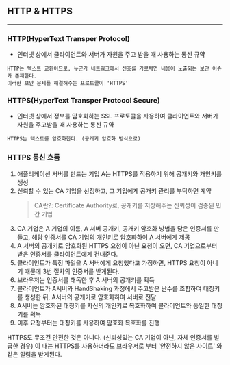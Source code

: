 ## HTTP & HTTPS

---

### HTTP(HyperText Transper Protocol)

- 인터넷 상에서 클라이언트와 서버가 자원을 주고 받을 때 사용하는 통신 규약

```
HTTP는 텍스트 교환이므로, 누군가 네트워크에서 신호를 가로채면 내용이 노출되는 보안 이슈가 존재한다.
이러한 보안 문제를 해결해주는 프로토콜이 'HTTPS'
```

### HTTPS(HyperText Transper Protocol Secure)

- 인터넷 상에서 정보를 암호화하는 SSL 프로토콜을 사용하여 클라이언트와 서버가 자원을 주고받을 때 사용하는 통신 규약

```
HTTPS는 텍스트를 암호화한다. (공개키 암호화 방식으로)
```

### HTTPS 통신 흐름

1. 애플리케이션 서버를 만드는 기업 A는 HTTPS를 적용하기 위해 공개키와 개인키를 생성
2. 신뢰할 수 있는 CA 기업을 선정하고, 그 기업에게 공개키 관리를 부탁하면 계약
   > CA란?: Certificate Authority로, 공개키를 저장해주는 신뢰성이 검증된 민간 기업
3. CA 기업은 A 기업의 이름, A 서버 공개키, 공개키 암호화 방법을 담은 인증서를 만들고, 해당 인증서를 CA 기업의 개인키로 암호화하여 A 서버에게 제공
4. A 서버의 공개키로 암호화된 HTTPS 요청이 아닌 요청이 오면, CA 기업으로부터 받은 인증서를 클라이언트에게 건내준다.
5. 클라이언트가 특정 파일을 A 서버에게 요청했다고 가정하면, HTTPS 요청이 아니기 때문에 3번 절차의 인증서를 받게된다.
6. 브라우저는 인증서를 해독한 후 A 서버의 공개키를 획득
7. 클라이언트가 A서버와 HandShaking 과정에서 주고받은 난수를 조합하여 대칭키를 생성한 뒤, A서버의 공개키로 암호화하여 서버로 전달
8. A서버는 암호화된 대칭키를 자신의 개인키로 복호화하여 클라이언트와 동일한 대칭키를 획득
9. 이후 요청부터는 대칭키를 사용하여 암호화 복호화를 진행

HTTPS도 무조건 안전한 것은 아니다. (신뢰성있는 CA 기업이 아닌, 자체 인증서를 발급한 경우)
이 때는 HTTPS를 사용하더라도 브라우저로 부터 '안전하지 않은 사이트' 와 같은 알림을 받게된다.

